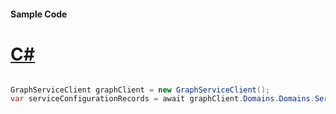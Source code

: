 #### Sample Code
# [C#](#tab/Csharp)

```C#

GraphServiceClient graphClient = new GraphServiceClient();
var serviceConfigurationRecords = await graphClient.Domains.Domains.ServiceConfigurationRecords.Request().GetAsync();

```